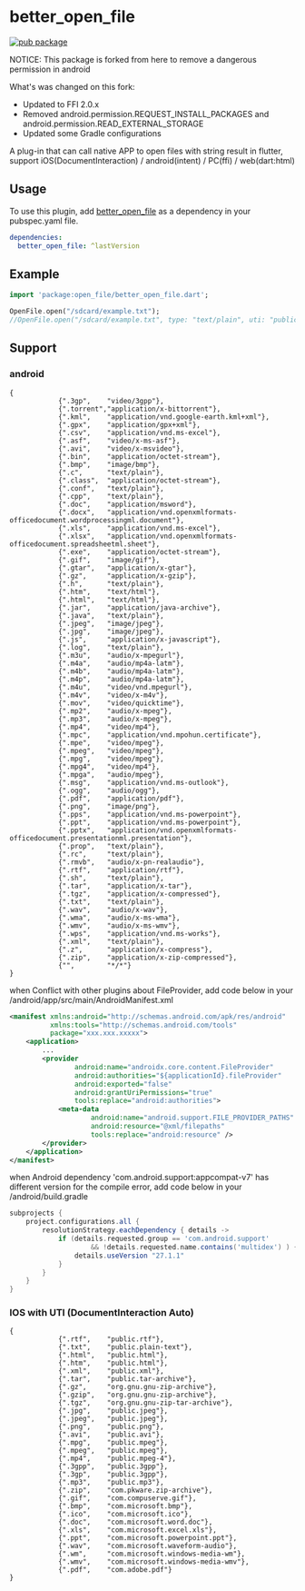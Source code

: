 # better_open_file
[![pub package](https://img.shields.io/pub/v/better_open_file.svg)](https://pub.dartlang.org/packages/better_open_file)

NOTICE: This package is forked from here to remove a dangerous permission in android

What's was changed on this fork:
* Updated to FFI 2.0.x
* Removed android.permission.REQUEST_INSTALL_PACKAGES and android.permission.READ_EXTERNAL_STORAGE
* Updated some Gradle configurations

A plug-in that can call native APP to open files with string result in flutter, support iOS(DocumentInteraction) / android(intent) / PC(ffi) / web(dart:html)

## Usage

To use this plugin, add [better_open_file](https://pub.dartlang.org/packages/better_open_file#-installing-tab-) as a dependency in your pubspec.yaml file.
```yaml
dependencies:
  better_open_file: ^lastVersion
```

## Example
```dart
import 'package:open_file/better_open_file.dart';

OpenFile.open("/sdcard/example.txt");
//OpenFile.open("/sdcard/example.txt", type: "text/plain", uti: "public.plain-text");
```

## Support
### android
```
{
            {".3gp",    "video/3gpp"},
            {".torrent","application/x-bittorrent"},
            {".kml",    "application/vnd.google-earth.kml+xml"},
            {".gpx",    "application/gpx+xml"},
            {".csv",    "application/vnd.ms-excel"},
            {".asf",    "video/x-ms-asf"},
            {".avi",    "video/x-msvideo"},
            {".bin",    "application/octet-stream"},
            {".bmp",    "image/bmp"},
            {".c",      "text/plain"},
            {".class",  "application/octet-stream"},
            {".conf",   "text/plain"},
            {".cpp",    "text/plain"},
            {".doc",    "application/msword"},
            {".docx",   "application/vnd.openxmlformats-officedocument.wordprocessingml.document"},
            {".xls",    "application/vnd.ms-excel"},
            {".xlsx",   "application/vnd.openxmlformats-officedocument.spreadsheetml.sheet"},
            {".exe",    "application/octet-stream"},
            {".gif",    "image/gif"},
            {".gtar",   "application/x-gtar"},
            {".gz",     "application/x-gzip"},
            {".h",      "text/plain"},
            {".htm",    "text/html"},
            {".html",   "text/html"},
            {".jar",    "application/java-archive"},
            {".java",   "text/plain"},
            {".jpeg",   "image/jpeg"},
            {".jpg",    "image/jpeg"},
            {".js",     "application/x-javascript"},
            {".log",    "text/plain"},
            {".m3u",    "audio/x-mpegurl"},
            {".m4a",    "audio/mp4a-latm"},
            {".m4b",    "audio/mp4a-latm"},
            {".m4p",    "audio/mp4a-latm"},
            {".m4u",    "video/vnd.mpegurl"},
            {".m4v",    "video/x-m4v"},
            {".mov",    "video/quicktime"},
            {".mp2",    "audio/x-mpeg"},
            {".mp3",    "audio/x-mpeg"},
            {".mp4",    "video/mp4"},
            {".mpc",    "application/vnd.mpohun.certificate"},
            {".mpe",    "video/mpeg"},
            {".mpeg",   "video/mpeg"},
            {".mpg",    "video/mpeg"},
            {".mpg4",   "video/mp4"},
            {".mpga",   "audio/mpeg"},
            {".msg",    "application/vnd.ms-outlook"},
            {".ogg",    "audio/ogg"},
            {".pdf",    "application/pdf"},
            {".png",    "image/png"},
            {".pps",    "application/vnd.ms-powerpoint"},
            {".ppt",    "application/vnd.ms-powerpoint"},
            {".pptx",   "application/vnd.openxmlformats-officedocument.presentationml.presentation"},
            {".prop",   "text/plain"},
            {".rc",     "text/plain"},
            {".rmvb",   "audio/x-pn-realaudio"},
            {".rtf",    "application/rtf"},
            {".sh",     "text/plain"},
            {".tar",    "application/x-tar"},
            {".tgz",    "application/x-compressed"},
            {".txt",    "text/plain"},
            {".wav",    "audio/x-wav"},
            {".wma",    "audio/x-ms-wma"},
            {".wmv",    "audio/x-ms-wmv"},
            {".wps",    "application/vnd.ms-works"},
            {".xml",    "text/plain"},
            {".z",      "application/x-compress"},
            {".zip",    "application/x-zip-compressed"},
            {"",        "*/*"}
}

```
when Conflict with other plugins about FileProvider, add code below in your /android/app/src/main/AndroidManifest.xml
```xml
<manifest xmlns:android="http://schemas.android.com/apk/res/android"
          xmlns:tools="http://schemas.android.com/tools"
          package="xxx.xxx.xxxxx">
    <application>
        ...
        <provider
                android:name="androidx.core.content.FileProvider"
                android:authorities="${applicationId}.fileProvider"
                android:exported="false"
                android:grantUriPermissions="true"
                tools:replace="android:authorities">
            <meta-data
                    android:name="android.support.FILE_PROVIDER_PATHS"
                    android:resource="@xml/filepaths"
                    tools:replace="android:resource" />
        </provider>
    </application>
</manifest>
```
when Android dependency 'com.android.support:appcompat-v7' has different version for the compile error, add code below in your /android/build.gradle
```gradle
subprojects {
    project.configurations.all {
        resolutionStrategy.eachDependency { details ->
            if (details.requested.group == 'com.android.support'
                    && !details.requested.name.contains('multidex') ) {
                details.useVersion "27.1.1"
            }
        }
    }
}
```


### IOS with UTI (DocumentInteraction Auto)
```
{
            {".rtf",    "public.rtf"},
            {".txt",    "public.plain-text"},
            {".html",   "public.html"},
            {".htm",    "public.html"},
            {".xml",    "public.xml"},
            {".tar",    "public.tar-archive"},
            {".gz",     "org.gnu.gnu-zip-archive"},
            {".gzip",   "org.gnu.gnu-zip-archive"},
            {".tgz",    "org.gnu.gnu-zip-tar-archive"},
            {".jpg",    "public.jpeg"},
            {".jpeg",   "public.jpeg"},
            {".png",    "public.png"},
            {".avi",    "public.avi"},
            {".mpg",    "public.mpeg"},
            {".mpeg",   "public.mpeg"},
            {".mp4",    "public.mpeg-4"},
            {".3gpp",   "public.3gpp"},
            {".3gp",    "public.3gpp"},
            {".mp3",    "public.mp3"},
            {".zip",    "com.pkware.zip-archive"},
            {".gif",    "com.compuserve.gif"},
            {".bmp",    "com.microsoft.bmp"},
            {".ico",    "com.microsoft.ico"},
            {".doc",    "com.microsoft.word.doc"},
            {".xls",    "com.microsoft.excel.xls"},
            {".ppt",    "com.microsoft.powerpoint.​ppt"},
            {".wav",    "com.microsoft.waveform-​audio"},
            {".wm",     "com.microsoft.windows-​media-wm"},
            {".wmv",    "com.microsoft.windows-​media-wmv"},
            {".pdf",    "com.adobe.pdf"}
}
```
